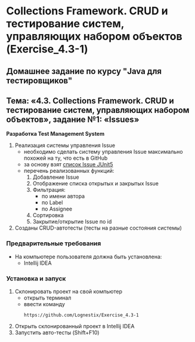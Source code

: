 # Collections Framework. CRUD и тестирование систем, управляющих набором объектов (Exercise_4.3-1)
## Домашнее задание по курсу "Java для тестировщиков"
## Тема: «4.3. Collections Framework. CRUD и тестирование систем, управляющих набором объектов», задание №1: «Issues»
**Разработка Test Management System**
1. Реализация системы управления Issue
	- необходимо сделать систему управления Issue максимально похожей на ту, что есть в GitHub
	- за основу взят [список Issue JUnit5](https://github.com/junit-team/junit5/issues)  
	- перечень реализованных функций:
		1. Добавление Issue
		1. Отображение списка открытых и закрытых Issue
		1. Фильтрация:
			- по имени автора
			- по Label
			- по Assignee
		1. Сортировка
		1. Закрытие/открытие Issue по id
1. Созданы CRUD-автотесты (тесты на разные состояния системы)
### Предварительные требования
- На компьютере пользователя должна быть установлена:
	- Intellij IDEA
### Установка и запуск
1. Склонировать проект на свой компьютер
	- открыть терминал
	- ввести команду 
		```
		https://github.com/Lognestix/Exercise_4.3-1
		```
1. Открыть склонированный проект в Intellij IDEA
1. Запустить авто-тесты (Shift+F10)